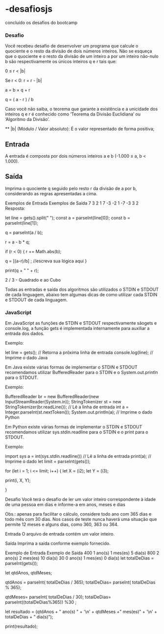 # -desafiosjs
concluído os desafios do bootcamp

### Desafio
Você recebeu desafio de desenvolver um programa que calcule o quociente e o resto da divisão de dois números inteiros. Não se esqueça que o quociente e o resto da divisão de um inteiro a por um inteiro não-nulo b são respectivamente os únicos inteiros q e r tais que:

0 ≤ r < |b|

Se r < 0: r = r - |b|

a = b × q + r

q = ( a - r ) / b

Caso você não saiba, o teorema que garante a existência e a unicidade dos inteiros q e r é conhecido como ‘Teorema da Divisão Euclidiana’ ou ‘Algoritmo da Divisão’.

** |b| (Módulo / Valor absoluto): É o valor representado de forma positiva;

## Entrada
A entrada é composta por dois números inteiros a e b (-1.000 ≤ a, b < 1.000).

## Saída
Imprima o quociente q seguido pelo resto r da divisão de a por b, considerando as regras apresentadas a cima.

Exemplos de Entrada	Exemplos de Saída
7 3	2 1
7 -3	-2 1
-7 -3	3 2
Resposta:

let line = gets().split(" "); const a = parseInt(line[0]); const b = parseInt(line[1]);

q = parseInt(a / b);

r = a - b * q;

if (r < 0) { r += Math.abs(b);

q = [(a-r)/b] ; //escreva sua lógica aqui }

print(q + " " + r);

2 / 3 - Quadrado e ao Cubo

Todas as entradas e saída dos algoritmos são utilizados o STDIN e STDOUT de cada linguagem, abaixo tem algumas dicas de como utilizar cada STDIN e STDOUT de cada linguagem.

### JavaScript

Em JavaScript as funções de STDIN e STDOUT respectivamente sãogets e console.log, a função gets é implementada internamente para auxiliar a entrada dos dados.

Exemplo:

let line = gets(); // Retorna a próxima linha de entrada
console.log(line); // Imprime o dado
Java

Em Java existe várias formas de implementar o STDIN e STDOUT recomendamos utilizar BufferedReader para o STDIN e o System.out.println para o STDOUT.

Exemplo:

BufferedReader br = new BufferedReader(new InputStreamReader(System.in));
StringTokenizer st = new StringTokenizer(br.readLine()); // Lê a linha de entrada
int a = Integer.parseInt(st.nextToken());
System.out.println(a); // Imprime o dado
Python

Em Python existe várias formas de implementar o STDIN e STDOUT recomendamos utilizar sys.stdin.readline para o STDIN e o print para o STDOUT.

Exemplo:

import sys
a = int(sys.stdin.readline()) // Lê a linha de entrada
print(a); // Imprime o dado
let limit = parseInt(gets());

for (let i = 1; i <= limit; i++) { let X = (i2); let Y = (i3);

print(i, X, Y);

}

Desafio
Você terá o desafio de ler um valor inteiro correspondente à idade de uma pessoa em dias e informe-a em anos, meses e dias

Obs.: apenas para facilitar o cálculo, considere todo ano com 365 dias e todo mês com 30 dias. Nos casos de teste nunca haverá uma situação que permite 12 meses e alguns dias, como 360, 363 ou 364.

Entrada
O arquivo de entrada contém um valor inteiro.

Saída
Imprima a saída conforme exemplo fornecido.

Exemplo de Entrada	Exemplo de Saída
400	1 ano(s) 1 mes(es) 5 dia(s)
800	2 ano(s) 2 mes(es) 10 dia(s)
30	0 ano(s) 1 mes(es) 0 dia(s)
let totalDeDias = parseInt(gets());

let qtdAnos, qtdMeses;

qtdAnos = parseInt( totalDeDias / 365); totalDeDias= parseInt( totalDeDias % 365);

qtdMeses= parseInt( totalDeDias / 30); totalDeDias= parseInt((totalDeDias%365)) %30 ;

let resultado = (qtdAnos + " ano(s) " + '\n' + qtdMeses +" mes(es)" + '\n' + totalDeDias + " dia(s)");

print(resultado);

